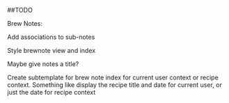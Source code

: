 ##TODO

Brew Notes:

Add associations to sub-notes

Style brewnote view and index

Maybe give notes a title?

Create subtemplate for brew note index for current user context or recipe context.
Something like display the recipe title and date for current user, or just the date for recipe context